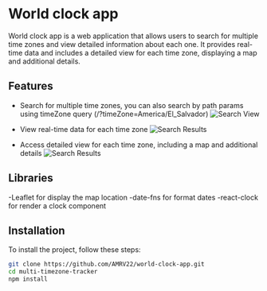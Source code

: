 # World clock app

World clock app is a web application that allows users to search for multiple time zones and view detailed information about each one. It provides real-time data and includes a detailed view for each time zone, displaying a map and additional details.

## Features

- Search for multiple time zones, you can also search by path params using timeZone query (/?timeZone=America/El_Salvador)
![Search View](./SearchList.png)

- View real-time data for each time zone
![Search Results](./SearchResults.png)

- Access detailed view for each time zone, including a map and additional details
![Search Results](./DetailPage.png)


## Libraries
-Leaflet for display the map location
-date-fns for format dates
-react-clock for render a clock component

## Installation

To install the project, follow these steps:

```bash
git clone https://github.com/AMRV22/world-clock-app.git
cd multi-timezone-tracker
npm install